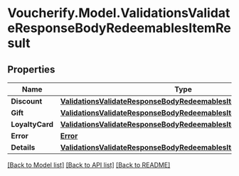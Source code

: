 # Voucherify.Model.ValidationsValidateResponseBodyRedeemablesItemResult

## Properties

Name | Type | Description | Notes
------------ | ------------- | ------------- | -------------
**Discount** | [**ValidationsValidateResponseBodyRedeemablesItemResultDiscount**](ValidationsValidateResponseBodyRedeemablesItemResultDiscount.md) |  | [optional] 
**Gift** | [**ValidationsValidateResponseBodyRedeemablesItemResultGift**](ValidationsValidateResponseBodyRedeemablesItemResultGift.md) |  | [optional] 
**LoyaltyCard** | [**ValidationsValidateResponseBodyRedeemablesItemResultLoyaltyCard**](ValidationsValidateResponseBodyRedeemablesItemResultLoyaltyCard.md) |  | [optional] 
**Error** | [**Error**](Error.md) |  | [optional] 
**Details** | [**ValidationsValidateResponseBodyRedeemablesItemResultDetails**](ValidationsValidateResponseBodyRedeemablesItemResultDetails.md) |  | [optional] 

[[Back to Model list]](../README.md#documentation-for-models) [[Back to API list]](../README.md#documentation-for-api-endpoints) [[Back to README]](../README.md)

